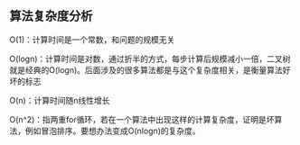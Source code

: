 ## 算法复杂度分析

O(1)：计算时间是一个常数，和问题的规模无关

O(logn)：计算时间是对数，通过折半的方式，每步计算后规模减小一倍，二叉树就是经典的O(logn)。后面涉及的很多算法都是与这个复杂度相关，是衡量算法好坏的标志

O(n)：计算时间随n线性增长

O(n^2)：指两重for循环，若在一个算法中出现这样的计算复杂度，证明是坏算法，例如冒泡排序。要想办法变成O(nlogn)的复杂度。